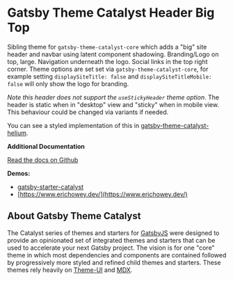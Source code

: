 # Gatsby Theme Catalyst Header Big Top

Sibling theme for `gatsby-theme-catalyst-core` which adds a "big" site header and navbar using latent component shadowing. Branding/Logo on top, large. Navigation underneath the logo. Social links in the top right corner. Theme options are set set via `gatsby-theme-catalyst-core`, for example setting `displaySiteTitle: false` and `displaySiteTitleMobile: false` will only show the logo for branding.

_Note this header does not support the `useStickyHeader` theme option_. The header is static when in "desktop" view and "sticky" when in mobile view. This behaviour could be changed via variants if needed.

You can see a styled implementation of this in [gatsby-theme-catalyst-helium](https://gatsby-starter-catalyst-helium.netlify.app).

**Additional Documentation**

[Read the docs on Github](https://github.com/ehowey/gatsby-theme-catalyst)

**Demos:**

- [gatsby-starter-catalyst](https://gatsby-starter-catalyst.netlify.app/)
- [https://www.erichowey.dev/](https://www.erichowey.dev/)

## About Gatsby Theme Catalyst

The Catalyst series of themes and starters for [GatsbyJS](https://www.gatsbyjs.org/) were designed to provide an opinionated set of integrated themes and starters that can be used to accelerate your next Gatsby project. The vision is for one "core" theme in which most dependencies and components are contained followed by progressively more styled and refined child themes and starters. These themes rely heavily on [Theme-UI](https://theme-ui.com/) and [MDX](https://mdxjs.com/getting-started/gatsby/).
